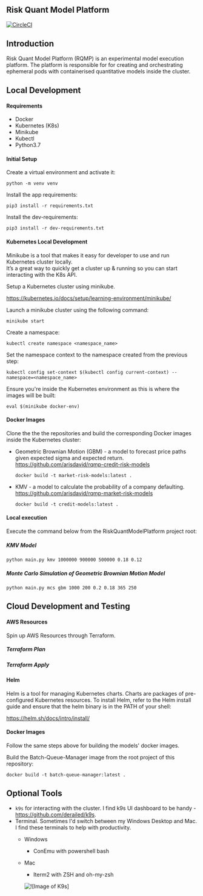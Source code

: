 ## Risk Quant Model Platform
[![CircleCI](https://circleci.com/gh/arisdavid/RiskQuantModelPlatform/tree/master.svg?style=shield&circle-token=4497d0b6994553429ad830631fbde0e5762aab67)](https://circleci.com/gh/arisdavid/RiskQuantModelPlatform/tree/master)

## Introduction
Risk Quant Model Platform (RQMP) is an experimental model execution platform. 
The platform is responsible for for creating and orchestrating ephemeral pods with containerised quantitative models inside the cluster. 
 

## Local Development

#### Requirements
* Docker
* Kubernetes (K8s)
* Minikube
* Kubectl 
* Python3.7


#### Initial Setup

Create a virtual environment and activate it:
```
python -m venv venv
```

Install the app requirements:
```
pip3 install -r requirements.txt
```

Install the dev-requirements:
```
pip3 install -r dev-requirements.txt
```

#### Kubernetes Local Development
Minikube is a tool that makes it easy for developer to use and run Kubernetes cluster locally.  
It’s a great way to quickly get a cluster up & running so you can start interacting with the K8s API.

Setup a Kubernetes cluster using minikube. 

https://kubernetes.io/docs/setup/learning-environment/minikube/

Launch a minikube cluster using the following command:
```
minikube start 
```

Create a namespace:
```
kubectl create namespace <namespace_name>
```

Set the namespace context to the namespace created from the previous step:
```
kubectl config set-context $(kubectl config current-context) --namespace=<namespace_name>
```

Ensure you're inside the Kubernetes environment as this is where the images will be built:
 
```
eval $(minikube docker-env)
```


#### Docker Images

Clone the the the repositories and build the corresponding Docker images inside the Kubernetes cluster:

* Geometric Brownian Motion (GBM) - a model to forecast price paths given expected sigma and expected return. https://github.com/arisdavid/rqmp-credit-risk-models
  
    ```
    docker build -t market-risk-models:latest .
    ```
    
* KMV - a model to calculate the probability of a company defaulting. https://github.com/arisdavid/rqmp-market-risk-models

    ```
    docker build -t credit-models:latest .
    ```


#### Local execution

Execute the command below from the RiskQuantModelPlatform project root:

##### KMV Model
```
python main.py kmv 1000000 900000 500000 0.18 0.12
```

##### Monte Carlo Simulation of Geometric Brownian Motion Model

```
python main.py mcs gbm 1000 200 0.2 0.18 365 250
```

## Cloud Development and Testing

#### AWS Resources

Spin up AWS Resources through Terraform.

##### Terraform Plan
##### Terraform Apply

#### Helm 
Helm is a tool for managing Kubernetes charts. Charts are packages of pre-configured Kubernetes resources.
To install Helm, refer to the Helm install guide and ensure that the helm binary is in the PATH of your shell:

https://helm.sh/docs/intro/install/


#### Docker Images
Follow the same steps above for building the models' docker images. 

Build the Batch-Queue-Manager image from the root project of this repository:

```
docker build -t batch-queue-manager:latest .
```


## Optional Tools
* `k9s` for interacting with the cluster. I find k9s UI dashboard to be handy  - https://github.com/derailed/k9s. 
* Terminal. Sometimes I'd switch between my Windows Desktop and Mac. I find these terminals to help with productivity.
  * Windows
    * ConEmu with powershell bash
  * Mac
    * Iterm2 with ZSH and oh-my-zsh
    
    ![![Image of K9s]](https://i.imgur.com/0vp4nBV.gif)


